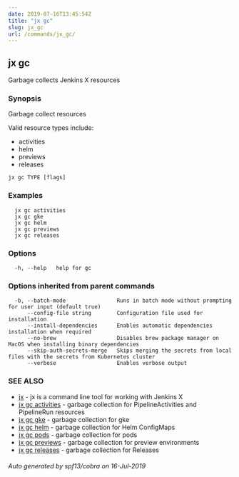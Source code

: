 ```yaml
---
date: 2019-07-16T13:45:54Z
title: "jx gc"
slug: jx_gc
url: /commands/jx_gc/
---
```

## jx gc

Garbage collects Jenkins X resources

### Synopsis

Garbage collect resources
  
  Valid resource types include:
  
  * activities  
  * helm  
  * previews  
  * releases

```
jx gc TYPE [flags]
```

### Examples

```
  jx gc activities
  jx gc gke
  jx gc helm
  jx gc previews
  jx gc releases
```

### Options

```
  -h, --help   help for gc
```

### Options inherited from parent commands

```
  -b, --batch-mode                Runs in batch mode without prompting for user input (default true)
      --config-file string        Configuration file used for installation
      --install-dependencies      Enables automatic dependencies installation when required
      --no-brew                   Disables brew package manager on MacOS when installing binary dependencies
      --skip-auth-secrets-merge   Skips merging the secrets from local files with the secrets from Kubernetes cluster
      --verbose                   Enables verbose output
```

### SEE ALSO

* [jx](/commands/jx/)	 - jx is a command line tool for working with Jenkins X
* [jx gc activities](/commands/jx_gc_activities/)	 - garbage collection for PipelineActivities and PipelineRun resources
* [jx gc gke](/commands/jx_gc_gke/)	 - garbage collection for gke
* [jx gc helm](/commands/jx_gc_helm/)	 - garbage collection for Helm ConfigMaps
* [jx gc pods](/commands/jx_gc_pods/)	 - garbage collection for pods
* [jx gc previews](/commands/jx_gc_previews/)	 - garbage collection for preview environments
* [jx gc releases](/commands/jx_gc_releases/)	 - garbage collection for Releases

###### Auto generated by spf13/cobra on 16-Jul-2019
